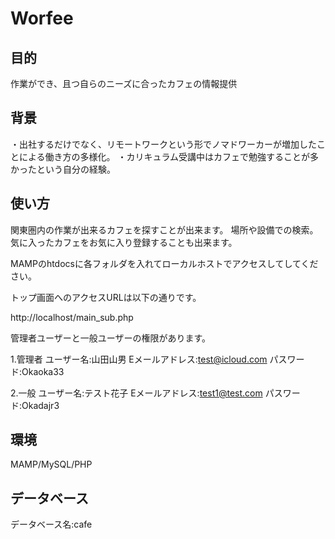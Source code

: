 # Worfee

## 目的
作業ができ、且つ自らのニーズに合ったカフェの情報提供

## 背景
・出社するだけでなく、リモートワークという形でノマドワーカーが増加したことによる働き方の多様化。
・カリキュラム受講中はカフェで勉強することが多かったという自分の経験。

## 使い方
関東圏内の作業が出来るカフェを探すことが出来ます。
場所や設備での検索。気に入ったカフェをお気に入り登録することも出来ます。

MAMPのhtdocsに各フォルダを入れてローカルホストでアクセスしてしてください。

トップ画面へのアクセスURLは以下の通りです。

http://localhost/main_sub.php

管理者ユーザーと一般ユーザーの権限があります。

1.管理者
ユーザー名:山田山男
Eメールアドレス:test@icloud.com
パスワード:Okaoka33

2.一般
ユーザー名:テスト花子
Eメールアドレス:test1@test.com
パスワード:Okadajr3

## 環境
MAMP/MySQL/PHP

## データベース
データベース名:cafe
